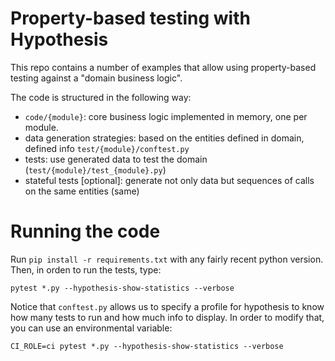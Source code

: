 # Property-based testing with Hypothesis

This repo contains a number of examples that allow using property-based testing against
a "domain business logic".

The code is structured in the following way:

  - `code/{module}`: core business logic implemented in memory, one per module.
  - data generation strategies: based on the entities defined in domain, defined info
    `test/{module}/conftest.py`
  - tests: use generated data to test the domain (`test/{module}/test_{module}.py`)
  - stateful tests [optional]: generate not only data but sequences of calls on the same
      entities (same)

# Running the code

Run `pip install -r requirements.txt` with any fairly recent python version. Then, in orden
to run the tests, type:
```
pytest *.py --hypothesis-show-statistics --verbose
```
Notice that `conftest.py` allows us to specify a profile for hypothesis to know how many
tests to run and how much info to display. In order to modify that, you can use an
environmental variable:
```
CI_ROLE=ci pytest *.py --hypothesis-show-statistics --verbose
```

